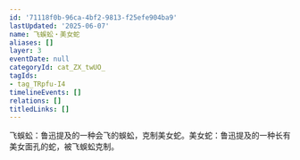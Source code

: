 ```yaml
---
id: '71118f0b-96ca-4bf2-9813-f25efe904ba9'
lastUpdated: '2025-06-07'
name: 飞蜈蚣・美女蛇
aliases: []
layer: 3
eventDate: null
categoryId: cat_ZX_twUO_
tagIds:
- tag_TRpfu-I4
timelineEvents: []
relations: []
titledLinks: []
---
```

飞蜈蚣：鲁迅提及的一种会飞的蜈蚣，克制美女蛇。美女蛇：鲁迅提及的一种长有美女面孔的蛇，被飞蜈蚣克制。
